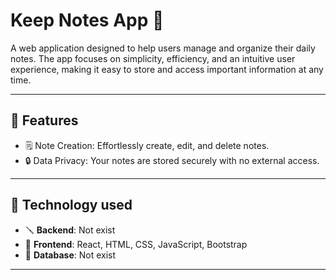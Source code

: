 # Keep Notes App 📝
A web application designed to help users manage and organize their daily notes. The app focuses on simplicity, efficiency, and an intuitive user experience, making it easy to store and access important information at any time.


---

## 🚀 Features

- 🗒️ Note Creation: Effortlessly create, edit, and delete notes.
- 🔒 Data Privacy: Your notes are stored securely with no external access.

---

## 🧰 Technology used

- 🪛 **Backend**: Not exist
- 🎨 **Frontend**: React, HTML, CSS, JavaScript, Bootstrap
- 📁 **Database**: Not exist

---
